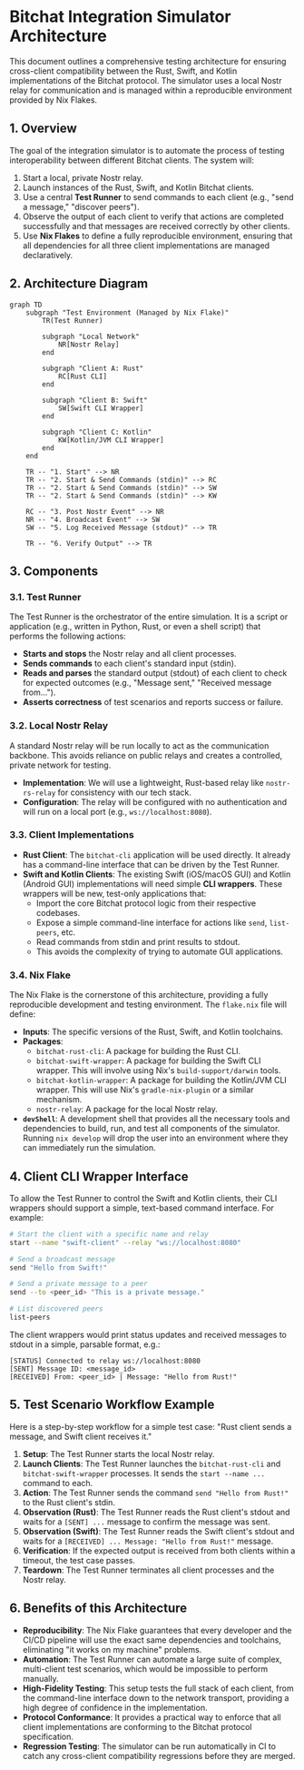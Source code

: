 # Bitchat Integration Simulator Architecture

This document outlines a comprehensive testing architecture for ensuring cross-client compatibility between the Rust, Swift, and Kotlin implementations of the Bitchat protocol. The simulator uses a local Nostr relay for communication and is managed within a reproducible environment provided by Nix Flakes.

## 1. Overview

The goal of the integration simulator is to automate the process of testing interoperability between different Bitchat clients. The system will:
1.  Start a local, private Nostr relay.
2.  Launch instances of the Rust, Swift, and Kotlin Bitchat clients.
3.  Use a central **Test Runner** to send commands to each client (e.g., "send a message," "discover peers").
4.  Observe the output of each client to verify that actions are completed successfully and that messages are received correctly by other clients.
5.  Use **Nix Flakes** to define a fully reproducible environment, ensuring that all dependencies for all three client implementations are managed declaratively.

## 2. Architecture Diagram

```mermaid
graph TD
    subgraph "Test Environment (Managed by Nix Flake)"
        TR(Test Runner)

        subgraph "Local Network"
            NR[Nostr Relay]
        end

        subgraph "Client A: Rust"
            RC[Rust CLI]
        end

        subgraph "Client B: Swift"
            SW[Swift CLI Wrapper]
        end

        subgraph "Client C: Kotlin"
            KW[Kotlin/JVM CLI Wrapper]
        end
    end

    TR -- "1. Start" --> NR
    TR -- "2. Start & Send Commands (stdin)" --> RC
    TR -- "2. Start & Send Commands (stdin)" --> SW
    TR -- "2. Start & Send Commands (stdin)" --> KW

    RC -- "3. Post Nostr Event" --> NR
    NR -- "4. Broadcast Event" --> SW
    SW -- "5. Log Received Message (stdout)" --> TR

    TR -- "6. Verify Output" --> TR
```

## 3. Components

### 3.1. Test Runner

The Test Runner is the orchestrator of the entire simulation. It is a script or application (e.g., written in Python, Rust, or even a shell script) that performs the following actions:
*   **Starts and stops** the Nostr relay and all client processes.
*   **Sends commands** to each client's standard input (stdin).
*   **Reads and parses** the standard output (stdout) of each client to check for expected outcomes (e.g., "Message sent," "Received message from...").
*   **Asserts correctness** of test scenarios and reports success or failure.

### 3.2. Local Nostr Relay

A standard Nostr relay will be run locally to act as the communication backbone. This avoids reliance on public relays and creates a controlled, private network for testing.
*   **Implementation**: We will use a lightweight, Rust-based relay like `nostr-rs-relay` for consistency with our tech stack.
*   **Configuration**: The relay will be configured with no authentication and will run on a local port (e.g., `ws://localhost:8080`).

### 3.3. Client Implementations

*   **Rust Client**: The `bitchat-cli` application will be used directly. It already has a command-line interface that can be driven by the Test Runner.
*   **Swift and Kotlin Clients**: The existing Swift (iOS/macOS GUI) and Kotlin (Android GUI) implementations will need simple **CLI wrappers**. These wrappers will be new, test-only applications that:
    *   Import the core Bitchat protocol logic from their respective codebases.
    *   Expose a simple command-line interface for actions like `send`, `list-peers`, etc.
    *   Read commands from stdin and print results to stdout.
    *   This avoids the complexity of trying to automate GUI applications.

### 3.4. Nix Flake

The Nix Flake is the cornerstone of this architecture, providing a fully reproducible development and testing environment. The `flake.nix` file will define:
*   **Inputs**: The specific versions of the Rust, Swift, and Kotlin toolchains.
*   **Packages**:
    *   `bitchat-rust-cli`: A package for building the Rust CLI.
    *   `bitchat-swift-wrapper`: A package for building the Swift CLI wrapper. This will involve using Nix's `build-support/darwin` tools.
    *   `bitchat-kotlin-wrapper`: A package for building the Kotlin/JVM CLI wrapper. This will use Nix's `gradle-nix-plugin` or a similar mechanism.
    *   `nostr-relay`: A package for the local Nostr relay.
*   **`devShell`**: A development shell that provides all the necessary tools and dependencies to build, run, and test all components of the simulator. Running `nix develop` will drop the user into an environment where they can immediately run the simulation.

## 4. Client CLI Wrapper Interface

To allow the Test Runner to control the Swift and Kotlin clients, their CLI wrappers should support a simple, text-based command interface. For example:

```bash
# Start the client with a specific name and relay
start --name "swift-client" --relay "ws://localhost:8080"

# Send a broadcast message
send "Hello from Swift!"

# Send a private message to a peer
send --to <peer_id> "This is a private message."

# List discovered peers
list-peers
```

The client wrappers would print status updates and received messages to stdout in a simple, parsable format, e.g.:

```
[STATUS] Connected to relay ws://localhost:8080
[SENT] Message ID: <message_id>
[RECEIVED] From: <peer_id> | Message: "Hello from Rust!"
```

## 5. Test Scenario Workflow Example

Here is a step-by-step workflow for a simple test case: "Rust client sends a message, and Swift client receives it."

1.  **Setup**: The Test Runner starts the local Nostr relay.
2.  **Launch Clients**: The Test Runner launches the `bitchat-rust-cli` and `bitchat-swift-wrapper` processes. It sends the `start --name ...` command to each.
3.  **Action**: The Test Runner sends the command `send "Hello from Rust!"` to the Rust client's stdin.
4.  **Observation (Rust)**: The Test Runner reads the Rust client's stdout and waits for a `[SENT] ...` message to confirm the message was sent.
5.  **Observation (Swift)**: The Test Runner reads the Swift client's stdout and waits for a `[RECEIVED] ... Message: "Hello from Rust!"` message.
6.  **Verification**: If the expected output is received from both clients within a timeout, the test case passes.
7.  **Teardown**: The Test Runner terminates all client processes and the Nostr relay.

## 6. Benefits of this Architecture

*   **Reproducibility**: The Nix Flake guarantees that every developer and the CI/CD pipeline will use the exact same dependencies and toolchains, eliminating "it works on my machine" problems.
*   **Automation**: The Test Runner can automate a large suite of complex, multi-client test scenarios, which would be impossible to perform manually.
*   **High-Fidelity Testing**: This setup tests the full stack of each client, from the command-line interface down to the network transport, providing a high degree of confidence in the implementation.
*   **Protocol Conformance**: It provides a practical way to enforce that all client implementations are conforming to the Bitchat protocol specification.
*   **Regression Testing**: The simulator can be run automatically in CI to catch any cross-client compatibility regressions before they are merged.
